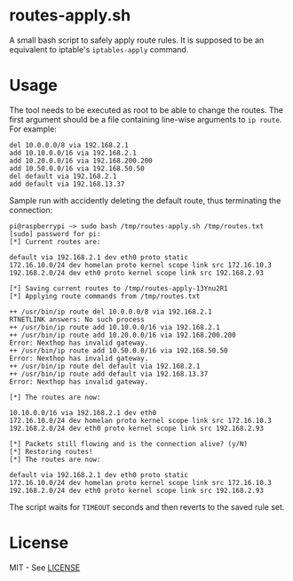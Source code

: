 routes-apply.sh
=======================
A small bash script to safely apply route rules. It is supposed to be an equivalent to iptable's `iptables-apply` command. 

# Usage
The tool needs to be executed as root to be able to change the routes. The first argument should be a file containing line-wise arguments to `ip route`.  
For example:

```
del 10.0.0.0/8 via 192.168.2.1
add 10.10.0.0/16 via 192.168.2.1
add 10.20.0.0/16 via 192.168.200.200
add 10.50.0.0/16 via 192.168.50.50
del default via 192.168.2.1
add default via 192.168.13.37
```

Sample run with accidently deleting the default route, thus terminating the connection:
```
pi@raspberrypi ~> sudo bash /tmp/routes-apply.sh /tmp/routes.txt 
[sudo] password for pi: 
[*] Current routes are:

default via 192.168.2.1 dev eth0 proto static 
172.16.10.0/24 dev homelan proto kernel scope link src 172.16.10.3 
192.168.2.0/24 dev eth0 proto kernel scope link src 192.168.2.93 

[*] Saving current routes to /tmp/routes-apply-13Ynu2R1
[*] Applying route commands from /tmp/routes.txt

++ /usr/bin/ip route del 10.0.0.0/8 via 192.168.2.1
RTNETLINK answers: No such process
++ /usr/bin/ip route add 10.10.0.0/16 via 192.168.2.1
++ /usr/bin/ip route add 10.20.0.0/16 via 192.168.200.200
Error: Nexthop has invalid gateway.
++ /usr/bin/ip route add 10.50.0.0/16 via 192.168.50.50
Error: Nexthop has invalid gateway.
++ /usr/bin/ip route del default via 192.168.2.1
++ /usr/bin/ip route add default via 192.168.13.37
Error: Nexthop has invalid gateway.

[*] The routes are now:

10.10.0.0/16 via 192.168.2.1 dev eth0 
172.16.10.0/24 dev homelan proto kernel scope link src 172.16.10.3 
192.168.2.0/24 dev eth0 proto kernel scope link src 192.168.2.93 

[*] Packets still flowing and is the connection alive? (y/N) 
[*] Restoring routes!
[*] The routes are now:

default via 192.168.2.1 dev eth0 proto static 
172.16.10.0/24 dev homelan proto kernel scope link src 172.16.10.3 
192.168.2.0/24 dev eth0 proto kernel scope link src 192.168.2.93 
```
The script waits for `TIMEOUT` seconds and then reverts to the saved rule set.

# License
MIT - See [LICENSE](./LICENSE)
